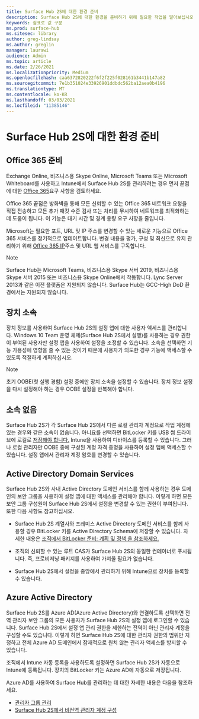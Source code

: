 ```yaml
---
title: Surface Hub 2S에 대한 환경 준비
description: Surface Hub 2S에 대한 환경을 준비하기 위해 필요한 작업을 알아보십시오.
keywords: 쉼표로 값 구분
ms.prod: surface-hub
ms.sitesec: library
author: greg-lindsay
ms.author: greglin
manager: laurawi
audience: Admin
ms.topic: article
ms.date: 2/26/2021
ms.localizationpriority: Medium
ms.openlocfilehash: caa6372820222f6f2f225f028161b3441b147a82
ms.sourcegitcommit: 7e1b351024e33926901ddbdc562ba12aea0b4196
ms.translationtype: MT
ms.contentlocale: ko-KR
ms.lasthandoff: 03/03/2021
ms.locfileid: "11385146"
---
```

# <a name="prepare-your-environment-for-surface-hub-2s"></a>Surface Hub 2S에 대한 환경 준비

## <a name="office-365-readiness"></a>Office 365 준비

Exchange Online, 비즈니스용 Skype Online, Microsoft Teams 또는 Microsoft Whiteboard를 사용하고 Intune에서 Surface Hub 2S를 관리하려는 경우 먼저 끝점에 대한 [Office 365](https://docs.microsoft.com/office365/enterprise/office-365-endpoints)요구 사항을 검토하세요.

Office 365 끝점은 방화벽을 통해 모든 신뢰할 수 있는 Office 365 네트워크 요청을 직접 전송하고 모든 추가 패킷 수준 검사 또는 처리를 무시하여 네트워크를 최적화하는 데 도움이 됩니다. 이 기능은 대기 시간 및 경계 용량 요구 사항을 줄입니다.

Microsoft는 필요한 포트, URL 및 IP 주소를 변경할 수 있는 새로운 기능으로 Office 365 서비스를 정기적으로 업데이트합니다. 변경 내용을 평가, 구성 및 최신으로 유지 관리하기 위해 [Office 365 IP](https://docs.microsoft.com/office365/enterprise/office-365-ip-web-service)주소 및 URL 웹 서비스를 구독합니다.

> [!NOTE]
> Surface Hub는 Microsoft Teams, 비즈니스용 Skype 서버 2019, 비즈니스용 Skype 서버 2015 또는 비즈니스용 Skype Online에서 작동합니다.
Lync Server 2013과 같은 이전 플랫폼은 지원되지 않습니다. Surface Hub는 GCC-High DoD 환경에서는 지원되지 않습니다.


## <a name="device-affiliation"></a>장치 소속

장치 정보를 사용하여 Surface Hub 2S의 설정 앱에 대한 사용자 액세스를 관리합니다.
Windows 10 Team 운영 체제(Surface Hub 2S에서 실행)를 사용하는 경우 권한이 부여된 사용자만 설정 앱을 사용하여 설정을 조정할 수 있습니다. 소속을 선택하면 기능 가용성에 영향을 줄 수 있는 것이기 때문에 사용자가 의도한 경우 기능에 액세스할 수 있도록 적절하게 계획하십시오.

> [!NOTE]
> 초기 OOBE(첫 실행 경험) 설정 중에만 장치 소속을 설정할 수 있습니다. 장치 정보 설정을 다시 설정해야 하는 경우 OOBE 설정을 반복해야 합니다.

## <a name="no-affiliation"></a>소속 없음

Surface Hub 2S가 각 Surface Hub 2S에서 다른 로컬 관리자 계정으로 작업 계정에 있는 경우와 같은 소속이 없습니다. 아니요를 선택하면 BitLocker 키를 USB 썸 드라이브에 로컬로 [저장해야 합니다.](https://docs.microsoft.com/windows/security/information-protection/bitlocker/bitlocker-key-management-faq) Intune을 사용하여 디바이스를 등록할 수 있습니다. 그러나 로컬 관리자만 OOBE 중에 구성된 계정 자격 증명을 사용하여 설정 앱에 액세스할 수 있습니다. 설정 앱에서 관리자 계정 암호를 변경할 수 있습니다.

## <a name="active-directory-domain-services"></a>Active Directory Domain Services

Surface Hub 2S와 사내 Active Directory 도메인 서비스를 함께 사용하는 경우 도메인의 보안 그룹을 사용하여 설정 앱에 대한 액세스를 관리해야 합니다. 이렇게 하면 모든 보안 그룹 구성원이 Surface Hub 2S에서 설정을 변경할 수 있는 권한이 부여됩니다. 또한 다음 사항도 참고하십시오.

- Surface Hub 2S 계열사와 프레미스 Active Directory 도메인 서비스를 함께 사용할 경우 BitLocker 키를 Active Directory Schema에 저장할 수 있습니다. 자세한 내용은 [조직에서 BitLocker 준비: 계획 및 정책 을 참조하세요.](https://docs.microsoft.com/windows/security/information-protection/bitlocker/prepare-your-organization-for-bitlocker-planning-and-policies)

- 조직의 신뢰할 수 있는 루트 CAS가 Surface Hub 2S의 동일한 컨테이너로 푸시됩니다. 즉, 프로비저닝 패키지를 사용하여 가져올 필요가 없습니다.

- Surface Hub 2S에서 설정을 중앙에서 관리하기 위해 Intune으로 장치를 등록할 수 있습니다.

## <a name="azure-active-directory"></a>Azure Active Directory

Surface Hub 2S를 Azure AD(Azure Active Directory)와 연결하도록 선택하면 전역 관리자 보안 그룹의 모든 사용자가 Surface Hub 2S의 설정 앱에 로그인할 수 있습니다. Surface Hub 2S에서 설정 앱 관리 권한을 제한하는 전역이 아닌 관리자 계정을 구성할 수도 있습니다. 이렇게 하면 Surface Hub 2S에 대한 관리자 권한의 범위만 지정하고 전체 Azure AD 도메인에서 잠재적으로 원치 않는 관리자 액세스를 방지할 수 있습니다. 

조직에서 Intune 자동 등록을 사용하도록 설정하면 Surface Hub 2S가 자동으로 Intune에 등록됩니다. 장치의 BitLocker 키는 Azure AD에 자동으로 저장됩니다. 

Azure AD를 사용하여 Surface Hub를 관리하는 데 대한 자세한 내용은 다음을 참조하세요. 

 - [관리자 그룹 관리](admin-group-management-for-surface-hub.md)
 - [Surface Hub 2S에서 비전역 관리자 계정 구성](surface-hub-2s-nonglobal-admin.md)

